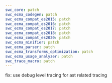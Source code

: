 ```yaml
---
swc_core: patch
swc_ecma_codegen: patch
swc_ecma_compat_es2015: patch
swc_ecma_compat_es2016: patch
swc_ecma_compat_es2017: patch
swc_ecma_compat_es2018: patch
swc_ecma_compat_es2020: patch
swc_ecma_minifier: patch
swc_ecma_parser: patch
swc_ecma_transforms_optimization: patch
swc_ecma_usage_analyzer: patch
swc_trace_macro: patch
---
```


fix: use debug level tracing for ast related tracing
